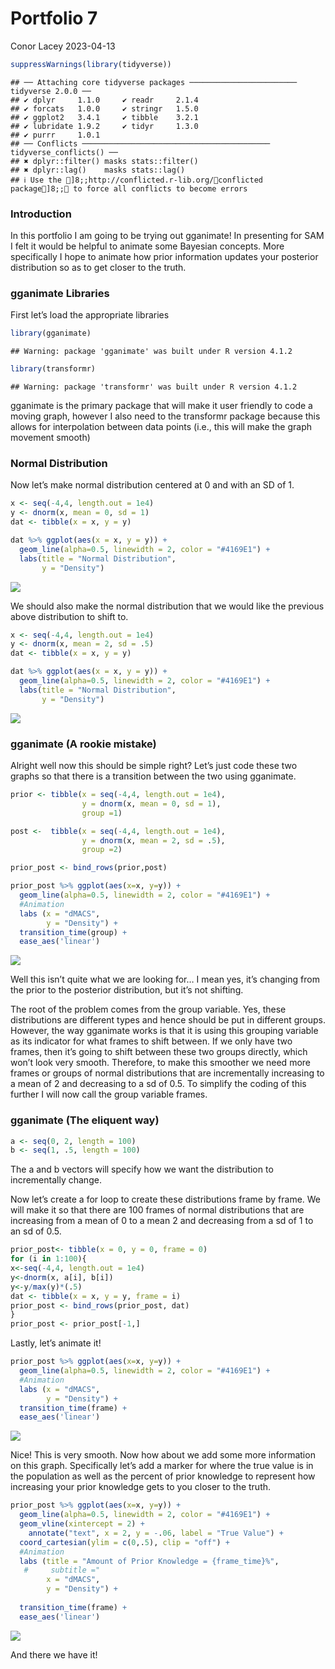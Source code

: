 Portfolio 7
================
Conor Lacey
2023-04-13

``` r
suppressWarnings(library(tidyverse))
```

    ## ── Attaching core tidyverse packages ──────────────────────── tidyverse 2.0.0 ──
    ## ✔ dplyr     1.1.0     ✔ readr     2.1.4
    ## ✔ forcats   1.0.0     ✔ stringr   1.5.0
    ## ✔ ggplot2   3.4.1     ✔ tibble    3.2.1
    ## ✔ lubridate 1.9.2     ✔ tidyr     1.3.0
    ## ✔ purrr     1.0.1     
    ## ── Conflicts ────────────────────────────────────────── tidyverse_conflicts() ──
    ## ✖ dplyr::filter() masks stats::filter()
    ## ✖ dplyr::lag()    masks stats::lag()
    ## ℹ Use the ]8;;http://conflicted.r-lib.org/conflicted package]8;; to force all conflicts to become errors

### Introduction

In this portfolio I am going to be trying out gganimate! In presenting
for SAM I felt it would be helpful to animate some Bayesian concepts.
More specifically I hope to animate how prior information updates your
posterior distribution so as to get closer to the truth.

### gganimate Libraries

First let’s load the appropriate libraries

``` r
library(gganimate)
```

    ## Warning: package 'gganimate' was built under R version 4.1.2

``` r
library(transformr)
```

    ## Warning: package 'transformr' was built under R version 4.1.2

gganimate is the primary package that will make it user friendly to code
a moving graph, however I also need to the transformr package because
this allows for interpolation between data points (i.e., this will make
the graph movement smooth)

### Normal Distribution

Now let’s make normal distribution centered at 0 and with an SD of 1.

``` r
x <- seq(-4,4, length.out = 1e4)
y <- dnorm(x, mean = 0, sd = 1)
dat <- tibble(x = x, y = y)

dat %>% ggplot(aes(x = x, y = y)) +
  geom_line(alpha=0.5, linewidth = 2, color = "#4169E1") +
  labs(title = "Normal Distribution",
       y = "Density")
```

![](Portfolio7_files/figure-gfm/normal%20distribution-1.png)<!-- -->

We should also make the normal distribution that we would like the
previous above distribution to shift to.

``` r
x <- seq(-4,4, length.out = 1e4)
y <- dnorm(x, mean = 2, sd = .5)
dat <- tibble(x = x, y = y)

dat %>% ggplot(aes(x = x, y = y)) +
  geom_line(alpha=0.5, linewidth = 2, color = "#4169E1") +
  labs(title = "Normal Distribution",
       y = "Density")
```

![](Portfolio7_files/figure-gfm/new%20normal-1.png)<!-- -->

### gganimate (A rookie mistake)

Alright well now this should be simple right? Let’s just code these two
graphs so that there is a transition between the two using gganimate.

``` r
prior <- tibble(x = seq(-4,4, length.out = 1e4),
                y = dnorm(x, mean = 0, sd = 1),
                group =1)

post <-  tibble(x = seq(-4,4, length.out = 1e4),
                y = dnorm(x, mean = 2, sd = .5),
                group =2)

prior_post <- bind_rows(prior,post)

prior_post %>% ggplot(aes(x=x, y=y)) + 
  geom_line(alpha=0.5, linewidth = 2, color = "#4169E1") +
  #Animation
  labs (x = "dMACS",
        y = "Density") + 
  transition_time(group) + 
  ease_aes('linear')
```

![](Portfolio7_files/figure-gfm/gganimate%20rookie-1.gif)<!-- -->

Well this isn’t quite what we are looking for… I mean yes, it’s changing
from the prior to the posterior distribution, but it’s not shifting.

The root of the problem comes from the group variable. Yes, these
distributions are different types and hence should be put in different
groups. However, the way gganimate works is that it is using this
grouping variable as its indicator for what frames to shift between. If
we only have two frames, then it’s going to shift between these two
groups directly, which won’t look very smooth. Therefore, to make this
smoother we need more frames or groups of normal distributions that are
incrementally increasing to a mean of 2 and decreasing to a sd of 0.5.
To simplify the coding of this further I will now call the group
variable frames.

### gganimate (The eliquent way)

``` r
a <- seq(0, 2, length = 100)
b <- seq(1, .5, length = 100)
```

The a and b vectors will specify how we want the distribution to
incrementally change.

Now let’s create a for loop to create these distributions frame by
frame. We will make it so that there are 100 frames of normal
distributions that are increasing from a mean of 0 to a mean 2 and
decreasing from a sd of 1 to an sd of 0.5.

``` r
prior_post<- tibble(x = 0, y = 0, frame = 0)
for (i in 1:100){
x<-seq(-4,4, length.out = 1e4)
y<-dnorm(x, a[i], b[i])
y<-y/max(y)*(.5)
dat <- tibble(x = x, y = y, frame = i)
prior_post <- bind_rows(prior_post, dat)
}
prior_post <- prior_post[-1,]
```

Lastly, let’s animate it!

``` r
prior_post %>% ggplot(aes(x=x, y=y)) + 
  geom_line(alpha=0.5, linewidth = 2, color = "#4169E1") +
  #Animation
  labs (x = "dMACS",
        y = "Density") + 
  transition_time(frame) + 
  ease_aes('linear')
```

![](Portfolio7_files/figure-gfm/animate!-1.gif)<!-- -->

Nice! This is very smooth. Now how about we add some more information on
this graph. Specifically let’s add a marker for where the true value is
in the population as well as the percent of prior knowledge to represent
how increasing your prior knowledge gets to you closer to the truth.

``` r
prior_post %>% ggplot(aes(x=x, y=y)) + 
  geom_line(alpha=0.5, linewidth = 2, color = "#4169E1") +
  geom_vline(xintercept = 2) +
    annotate("text", x = 2, y = -.06, label = "True Value") +
  coord_cartesian(ylim = c(0,.5), clip = "off") +
  #Animation
  labs (title = "Amount of Prior Knowledge = {frame_time}%",
   #     subtitle ="                                                                                                True Value",
        x = "dMACS",
        y = "Density") + 
  
  transition_time(frame) + 
  ease_aes('linear')
```

![](Portfolio7_files/figure-gfm/more%20info-1.gif)<!-- -->

And there we have it!
